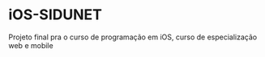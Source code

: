 # iOS-SIDUNET
Projeto final pra o curso de programação em iOS, curso de especialização web e mobile
